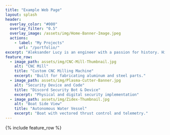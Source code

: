 ```yaml
---
title: "Example Web Page"
layout: splash
header:
  overlay_color: "#000"
  overlay_filter: "0.5"
  overlay_image: /assets/img/Home-Banner-Image.jpeg
  actions:
    - label: "My Projects"
      url: "/portfolio/"
excerpt: "Aleksander Lucy is an engineer with a passion for history. His area of expertise is mechanical engineering, with an emphasis digital fabrication and a liberal arts skillset."
feature_row:
  - image_path: assets/img/CNC-Mill-Thumbnail.jpg
    alt: "CNC Mill"
    title: "Custom CNC Milling Machine"
    excerpt: "Built for fabricating aluminum and steel parts."
  - image_path: assets/img/Plasma-Cutter-Banner.jpg
    alt: "Security Device and Code"
    title: "Discord Security Bot & Device"
    excerpt: "Physical and digital security implementation"
  - image_path: assets/img/Zidex-Thumbnail.jpg
    alt: "Boat Side View"
    title: "Autonomous Water Vessel"
    excerpt: "Boat with vectored thrust control and telemetry."
---
```


{% include feature_row %}

